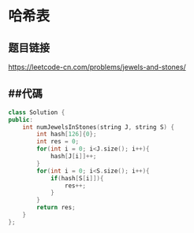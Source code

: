 # 哈希表

## 题目链接

https://leetcode-cn.com/problems/jewels-and-stones/


##代碼
---------------------------------------

```cpp
class Solution {
public:
    int numJewelsInStones(string J, string S) {
        int hash[126]{0};
        int res = 0;
        for(int i = 0; i<J.size(); i++){
            hash[J[i]]++;
        }
        for(int i = 0; i<S.size(); i++){
            if(hash[S[i]]){
                res++;
            }
        }
        return res;
    }
};
```
